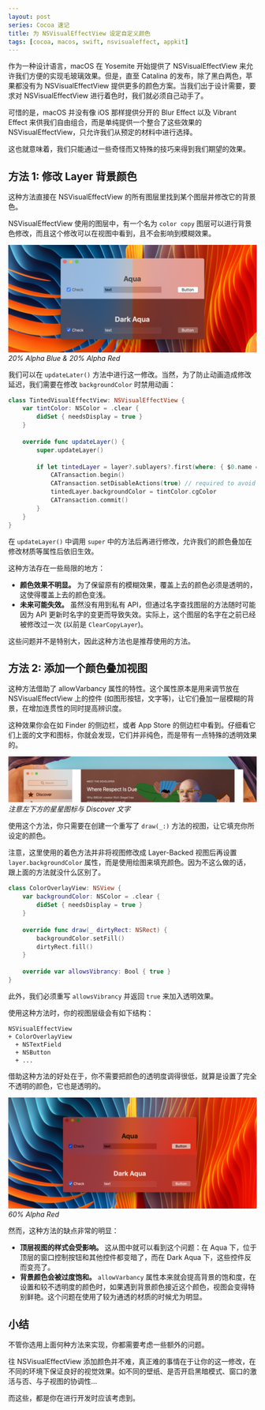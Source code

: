 ```yaml
---
layout: post
series: Cocoa 速记
title: 为 NSVisualEffectView 设定自定义颜色
tags: [cocoa, macos, swift, nsvisualeffect, appkit]
---
```


作为一种设计语言，macOS 在 Yosemite 开始提供了 NSVisualEffectView 来允许我们方便的实现毛玻璃效果。但是，直至 Catalina 的发布，除了黑白两色，苹果都没有为 NSVisualEffectView 提供更多的颜色方案。当我们出于设计需要，要求对 NSVisualEffectView 进行着色时，我们就必须自己动手了。

可惜的是，macOS 并没有像 iOS 那样提供分开的 Blur Effect 以及 Vibrant Effect 来供我们自由组合，而是单纯提供一个整合了这些效果的 NSVisualEffectView，只允许我们从预定的材料中进行选择。

这也就意味着，我们只能通过一些奇怪而又特殊的技巧来得到我们期望的效果。

## 方法 1: 修改 Layer 背景颜色

这种方法直接在 NSVisualEffectView 的所有图层里找到某个图层并修改它的背景色。

NSVisualEffectView 使用的图层中，有一个名为 `color copy` 图层可以进行背景色修改，而且这个修改可以在视图中看到，且不会影响到模糊效果。

![](/assets/img/0A248C78-F0B5-4764-A76D-6A0F0ED9937E.png)
*20% Alpha Blue & 20% Alpha Red*

我们可以在 `updateLater()` 方法中进行这一修改。当然，为了防止动画造成修改延迟，我们需要在修改 `backgroundColor` 时禁用动画：

```swift
class TintedVisualEffectView: NSVisualEffectView {
    var tintColor: NSColor = .clear {
        didSet { needsDisplay = true }
    }
    
    override func updateLayer() {
        super.updateLayer()
        
        if let tintedLayer = layer?.sublayers?.first(where: { $0.name == "color copy" }) {
            CATransaction.begin()
            CATransaction.setDisableActions(true) // required to avoid animated color changes
            tintedLayer.backgroundColor = tintColor.cgColor
            CATransaction.commit()
        }
    }
}
```

在 `updateLayer()` 中调用 `super` 中的方法后再进行修改，允许我们的颜色叠加在修改材质等属性后依旧生效。

这种方法存在一些局限的地方：

- **颜色效果不明显。** 为了保留原有的模糊效果，覆盖上去的颜色必须是透明的，这使得覆盖上去的颜色变浅。
- **未来可能失效。** 虽然没有用到私有 API，但通过名字查找图层的方法随时可能因为 API 更新时名字的变更而导致失效。实际上，这个图层的名字在之前已经被修改过一次 (以前是 `ClearCopyLayer`)。

这些问题并不是特别大，因此这种方法也是推荐使用的方法。

## 方法 2: 添加一个颜色叠加视图

这种方法借助了 allowVarbancy 属性的特性。这个属性原本是用来调节放在 NSVisualEffectView 上的控件 (如图形按钮，文字等)，让它们叠加一层模糊的背景，在增加连贯性的同时提高辨识度。

这种效果你会在如 Finder 的侧边栏，或者 App Store 的侧边栏中看到。仔细看它们上面的文字和图标，你就会发现，它们并非纯色，而是带有一点特殊的透明效果的。

![](/assets/img/B3750B9D-3EB4-44DA-AE94-0C92CEE6D6BF.png)
*注意左下方的星星图标与 Discover 文字*

使用这个方法，你只需要在创建一个重写了 `draw(_:)` 方法的视图，让它填充你所设定的颜色。

注意，这里使用的着色方法并非将视图修改成 Layer-Backed 视图后再设置 `layer.backgroundColor` 属性，而是使用绘图来填充颜色。因为不这么做的话，跟上面的方法就没什么区别了。

```swift
class ColorOverlayView: NSView {
    var backgroundColor: NSColor = .clear {
        didSet { needsDisplay = true }
    }
    
    override func draw(_ dirtyRect: NSRect) {
        backgroundColor.setFill()
        dirtyRect.fill()
    }
    
    override var allowsVibrancy: Bool { true }
}
```

此外，我们必须重写 `allowsVibrancy` 并返回 `true` 来加入透明效果。

使用这种方法时，你的视图层级会有如下结构：

```
NSVisualEffectView
+ ColorOverlayView
  + NSTextField
  + NSButton
  + ...
```

借助这种方法的好处在于，你不需要把颜色的透明度调得很低，就算是设置了完全不透明的颜色，它也是透明的。

![60% Alpha Red](/assets/img/3150BF77-0250-43A0-AA73-6F017E21C7A2.png)
*60% Alpha Red*

然而，这种方法的缺点非常的明显：

- **顶层视图的样式会受影响。** 这从图中就可以看到这个问题：在 Aqua 下，位于顶层的窗口控制按钮和其他控件都变暗了，而在 Dark Aqua 下，这些控件反而变亮了。
- **背景颜色会被过度饱和。** `allowVarbancy` 属性本来就会提高背景的饱和度，在设置和较不透明度的颜色时，如果遇到背景颜色接近这个颜色，视图会变得特别鲜艳。这个问题在使用了较为通透的材质的时候尤为明显。

## 小结

不管你选用上面何种方法来实现，你都需要考虑一些额外的问题。

往 NSVisualEffectView 添加颜色并不难，真正难的事情在于让你的这一修改，在不同的环境下保证良好的视觉效果。如不同的壁纸、是否开启黑暗模式、窗口的激活与否、与子视图的协调性...

而这些，都是你在进行开发时应该考虑到。